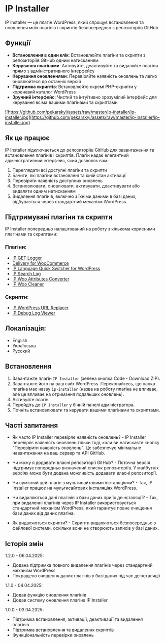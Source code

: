 # IP Installer

IP Installer — це плагін WordPress, який спрощує встановлення та оновлення моїх плагінів і скриптів безпосередньо з репозиторіїв GitHub.

## Функції

- **Встановлення в один клік**: Встановлюйте плагіни та скрипти з репозиторіїв GitHub одним натисканням
- **Керування плагінами**: Активуйте, деактивуйте та видаляйте плагіни прямо з адміністративного інтерфейсу
- **Керування оновленнями**: Перевіряйте наявність оновлень та легко оновлюйтеся до останніх версій
- **Підтримка скриптів**: Встановлюйте окремі PHP-скрипти у кореневий каталог WordPress
- **Зручний інтерфейс**: Чистий та інтуїтивно зрозумілий інтерфейс для керування всіма вашими плагінами та скриптами

![https://github.com/pekarskyi/assets/raw/master/ip-installer/ip-installer.jpg](https://github.com/pekarskyi/assets/raw/master/ip-installer/ip-installer.jpg)

## Як це працює

IP Installer підключається до репозиторіїв GitHub для завантаження та встановлення плагінів і скриптів. Плагін надає елегантний адміністративний інтерфейс, який дозволяє вам:

1. Переглядати всі доступні плагіни та скрипти
2. Бачити, які плагіни встановлені та їхній стан активації
3. Перевіряти наявність доступних оновлень
4. Встановлювати, оновлювати, активувати, деактивувати або видаляти одним натисканням
5. Видалення плагінів, включно з їхніми даними в базі даних, відбувається через стандартний механізм WordPress.

## Підтримувані плагіни та скрипти

IP Installer попередньо налаштований на роботу з кількома корисними плагінами та скриптами:

### Плагіни:
- [IP GET Logger](https://github.com/pekarskyi/ip-get-logger)
- [Delivery for WooCommerce](https://github.com/pekarskyi/ip-delivery-shipping)
- [IP Language Quick Switcher for WordPress](https://github.com/pekarskyi/ip-language-quick-switcher-for-wp)
- [IP Search Log](https://github.com/pekarskyi/ip-search-log)
- [IP Woo Attributes Converter](https://github.com/pekarskyi/ip-woo-attribute-converter)
- [IP Woo Cleaner](https://github.com/pekarskyi/ip-woo-cleaner)

### Скрипти:
- [IP WordPress URL Replacer](https://github.com/pekarskyi/ip-wordpress-url-replacer)
- [IP Debug Log Viewer](https://github.com/pekarskyi/ip-debug-log-viewer)

## Локалізація:

- English
- Українська
- Русский

## Встановлення

1. Завантажте плагін `IP Installer` (зелена кнопка Code - Download ZIP).
2. Завантажте його на ваш сайт WordPress. Переконайтесь, що папка плагіна має назву `ip-installer` (назва на роботу плагіна не впливає, але це впливає на отримання подальших оновлень).
3. Активуйте плагін.
4. Перейдіть до `IP Installer` у бічній панелі адміністратора.
5. Почніть встановлювати та керувати вашими плагінами та скриптами.

## Часті запитання

- Як часто IP Installer перевіряє наявність оновлень? - IP Installer перевіряє наявність оновлень тільки тоді, коли ви натискаєте кнопку "Перевірити наявність оновлень". Це забезпечує мінімальне навантаження на ваш сервер та API GitHub.

- Чи можу я додавати власні репозиторії GitHub? - Поточна версія підтримує попередньо визначений список репозиторіїв. У майбутніх версіях може бути додана можливість додавати власні репозиторії.

- Чи сумісний цей плагін з мультисайтовими інсталяціями? - Так, IP Installer працює на мультисайтових інсталяціях WordPress.

- Чи видаляються дані плагінів з бази даних при їх деінсталяції? - Так, при видаленні плагінів через IP Installer використовується стандартний механізм WordPress, який гарантує повне очищення бази даних від даних плагіна.

- Як видаляються скрипти? - Скрипти видаляються безпосередньо з файлової системи, оскільки вони не створюють записів у базі даних.

## Історія змін

1.2.0 - 06.04.2025:
- Додана підтримка повного видалення плагінів через стандартний механізм WordPress
- Покращено очищення даних плагінів у базі даних під час деінсталяції

1.1.0 - 04.04.2025:
- Додав функцію оновлення плагінів
- Додав систему оновлення плагіна IP Installer

1.0.0 - 03.04.2025:
- Підтримка встановлення, активації, деактивації та видалення плагінів
- Підтримка встановлення та видалення скриптів
- Функціональність перевірки оновлень
